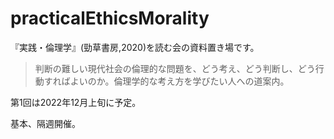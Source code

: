 practicalEthicsMorality
====

『実践・倫理学』(勁草書房,2020)を読む会の資料置き場です。

> 判断の難しい現代社会の倫理的な問題を、どう考え、どう判断し、どう行動すればよいのか。倫理学的な考え方を学びたい人への道案内。

第1回は2022年12月上旬に予定。

基本、隔週開催。
